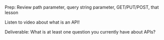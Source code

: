 Prep: Review path parameter, query string parameter, GET/PUT/POST, that lesson


Listen to video about what is an API!


Deliverable: What is at least one question you currently have about APIs?